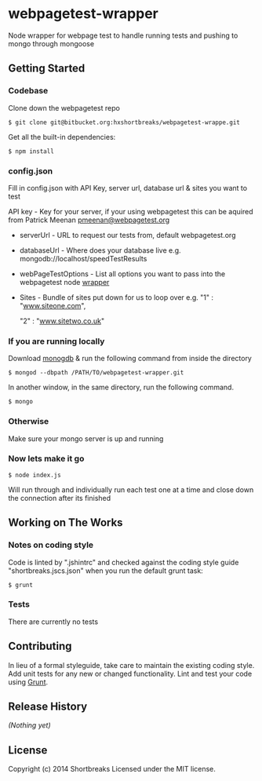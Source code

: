# webpagetest-wrapper

Node wrapper for webpage test to handle running tests and pushing to mongo through mongoose

## Getting Started

### Codebase ###

Clone down the webpagetest repo
```
$ git clone git@bitbucket.org:hxshortbreaks/webpagetest-wrappe.git
```

Get all the built-in dependencies:
```
$ npm install
```

### config.json ###

Fill in config.json with API Key, server url, database url & sites you want to test

API key - Key for your server, if your using webpagetest this can be aquired from Patrick Meenan <pmeenan@webpagetest.org>
- serverUrl - URL to request our tests from, default webpagetest.org
- databaseUrl - Where does your database live e.g. mongodb://localhost/speedTestResults
- webPageTestOptions - List all options you want to pass into the webpagetest node [wrapper](https://github.com/marcelduran/webpagetest-api#options-1)
- Sites - Bundle of sites put down for us to loop over e.g.
   "1" : "www.siteone.com",

   "2" : "www.sitetwo.co.uk"

### If you are running locally ###

Download [monogdb](http://www.mongodb.org/) & run the following command from inside the directory

```
$ mongod --dbpath /PATH/TO/webpagetest-wrapper.git
```

In another window, in the same directory, run the following command.

```
$ mongo
```

### Otherwise ###

Make sure your mongo server is up and running

### Now lets make it go ###

```
$ node index.js
```

Will run through and individually run each test one at a time and close down the connection after its finished

## Working on The Works

### Notes on coding style

Code is linted by ".jshintrc" and checked against the coding style guide "shortbreaks.jscs.json" when you run the default grunt task:
```
$ grunt
```

### Tests

There are currently no tests

## Contributing
In lieu of a formal styleguide, take care to maintain the existing coding style. Add unit tests for any new or changed functionality. Lint and test your code using [Grunt](http://gruntjs.com/).

## Release History
_(Nothing yet)_

## License
Copyright (c) 2014 Shortbreaks
Licensed under the MIT license.
